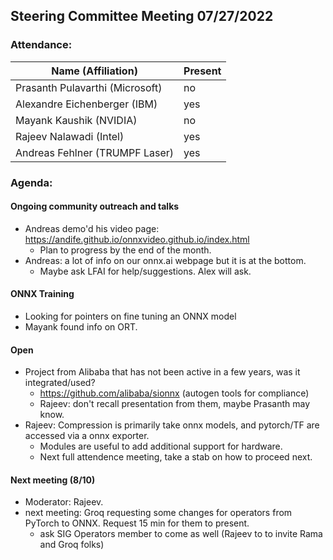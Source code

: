 ## Steering Committee Meeting 07/27/2022

### Attendance:

| Name (Affiliation)              | Present  |
| ------------------------------- | -------- |
| Prasanth Pulavarthi (Microsoft) | no   |
| Alexandre Eichenberger (IBM)    | yes   |
| Mayank Kaushik (NVIDIA)         | no   |
| Rajeev Nalawadi (Intel)         | yes   |
| Andreas Fehlner (TRUMPF Laser)  | yes   |

### Agenda:
  
  #### Ongoing community outreach and talks
  - Andreas demo'd his video page: https://andife.github.io/onnxvideo.github.io/index.html
    - Plan to progress by the end of the month.
  - Andreas: a lot of info on our onnx.ai webpage but it is at the bottom.
    - Maybe ask LFAI for help/suggestions. Alex will ask.  

  #### ONNX Training
  - Looking for pointers on fine tuning an ONNX model
   - Mayank found info on ORT.
 
  #### Open
  - Project from Alibaba that has not been active in a few years, was it integrated/used?
    - https://github.com/alibaba/sionnx (autogen tools for compliance)
    - Rajeev: don't recall presentation from them, maybe Prasanth may know.
  - Rajeev: Compression is primarily take onnx models, and pytorch/TF are accessed via a onnx exporter.
    - Modules are useful to add additional support for hardware.
    - Next full attendence meeting, take a stab on how to proceed next. 
  
  #### Next meeting (8/10)
  - Moderator: Rajeev.
  - next meeting: Groq requesting some changes for operators from PyTorch to ONNX. Request 15 min for them to present.
    - ask SIG Operators member to come as well (Rajeev to to invite Rama and Groq folks) 
